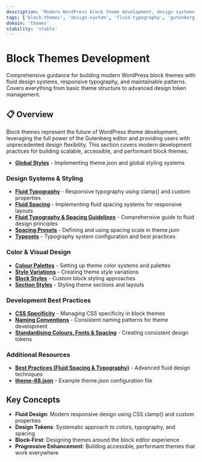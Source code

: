 ```yaml
---
description: 'Modern WordPress block theme development, design systems, fluid typography, spacing, and responsive patterns.'
tags: ['block-themes', 'design-system', 'fluid-typography', 'gutenberg']
domain: 'themes'
stability: 'stable'
---
```


# Block Themes Development

Comprehensive guidance for building modern WordPress block themes with fluid design systems, responsive typography, and maintainable patterns. Covers everything from basic theme structure to advanced design token management.

## 📋 Overview

Block themes represent the future of WordPress theme development, leveraging the full power of the Gutenberg editor and providing users with unprecedented design flexibility. This section covers modern development practices for building scalable, accessible, and performant block themes.
- **[Global Styles](global-styles.md)** - Implementing theme.json and global styling systems

### Design Systems & Styling
- **[Fluid Typography](fluid-typography.md)** - Responsive typography using clamp() and custom properties
- **[Fluid Spacing](fluid-spacing.md)** - Implementing fluid spacing systems for responsive layouts
- **[Fluid Typography & Spacing Guidelines](FluidTypography-Fluid-Spacing-Guidelines.md)** - Comprehensive guide to fluid design principles
- **[Spacing Presets](spacing-presets.md)** - Defining and using spacing scale in theme.json
- **[Typesets](typesets.md)** - Typography system configuration and best practices

### Color & Visual Design
- **[Colour Palettes](colour-palettes.md)** - Setting up theme color systems and palettes
- **[Style Variations](style-variations.md)** - Creating theme style variations
- **[Block Styles](block-styles.md)** - Custom block styling approaches
- **[Section Styles](section-styles.md)** - Styling theme sections and layouts

### Development Best Practices
- **[CSS Specificity](css-specificity.md)** - Managing CSS specificity in block themes
- **[Naming Conventions](naming-conventions.md)** - Consistent naming patterns for theme development
- **[Standardising Colours, Fonts & Spacing](standardising-colours-fonts-spacing.md)** - Creating consistent design tokens

### Additional Resources
- **[Best Practices (Fluid Spacing & Typography)](best-practices-fluid-spacing-and%20typography.md)** - Advanced fluid design techniques
- **[theme-68.json](theme-68.json)** - Example theme.json configuration file

## Key Concepts

- **Fluid Design**: Modern responsive design using CSS clamp() and custom properties
- **Design Tokens**: Systematic approach to colors, typography, and spacing
- **Block-First**: Designing themes around the block editor experience
- **Progressive Enhancement**: Building accessible, performant themes that work everywhere
